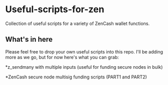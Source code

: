 # Useful-scripts-for-zen
Collection of useful scripts for a variety of ZenCash wallet functions. 

## What's in here
Please feel free to drop your own useful scripts into this repo. I'll be adding more as we go, but for now here's what you can grab:

*z_sendmany with multiple inputs (useful for funding secure nodes in bulk)

*ZenCash secure node multisig funding scripts (PART1 and PART2)

